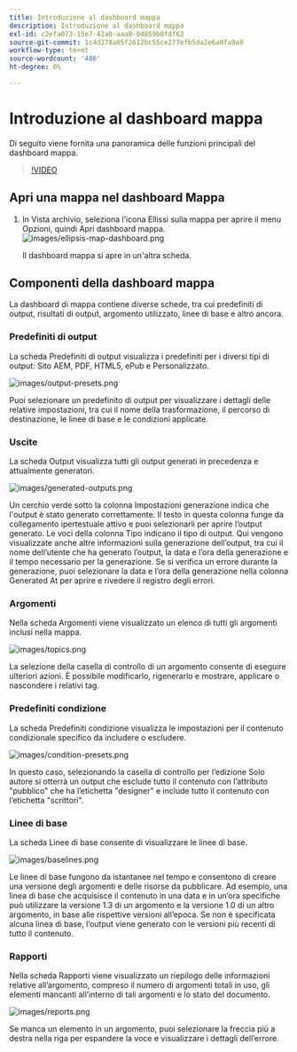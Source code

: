 ```yaml
---
title: Introduzione al dashboard mappa
description: Introduzione al dashboard mappa
exl-id: c2efa073-15e7-42a0-aaa8-04859b0fdf62
source-git-commit: 1c4d278a05f2612bc55ce277efb5da2e6a0fa9a9
workflow-type: tm+mt
source-wordcount: '486'
ht-degree: 0%

---
```


# Introduzione al dashboard mappa

Di seguito viene fornita una panoramica delle funzioni principali del dashboard mappa.

>[!VIDEO](https://video.tv.adobe.com/v/339040?quality=12&learn=on)

## Apri una mappa nel dashboard Mappa

1. In Vista archivio, seleziona l’icona Ellissi sulla mappa per aprire il menu Opzioni, quindi Apri dashboard mappa.
   ![images/ellipsis-map-dashboard.png](images/ellipsis-map-dashboard.png)

   Il dashboard mappa si apre in un&#39;altra scheda.

## Componenti della dashboard mappa

La dashboard di mappa contiene diverse schede, tra cui predefiniti di output, risultati di output, argomento utilizzato, linee di base e altro ancora.

### Predefiniti di output

La scheda Predefiniti di output visualizza i predefiniti per i diversi tipi di output: Sito AEM, PDF, HTML5, ePub e Personalizzato.

![images/output-presets.png](images/output-presets.png)

Puoi selezionare un predefinito di output per visualizzare i dettagli delle relative impostazioni, tra cui il nome della trasformazione, il percorso di destinazione, le linee di base e le condizioni applicate.

### Uscite

La scheda Output visualizza tutti gli output generati in precedenza e attualmente generatori.

![images/generated-outputs.png](images/generated-outputs.png)

Un cerchio verde sotto la colonna Impostazioni generazione indica che l&#39;output è stato generato correttamente. Il testo in questa colonna funge da collegamento ipertestuale attivo e puoi selezionarli per aprire l’output generato. Le voci della colonna Tipo indicano il tipo di output.
Qui vengono visualizzate anche altre informazioni sulla generazione dell’output, tra cui il nome dell’utente che ha generato l’output, la data e l’ora della generazione e il tempo necessario per la generazione. Se si verifica un errore durante la generazione, puoi selezionare la data e l’ora della generazione nella colonna Generated At per aprire e rivedere il registro degli errori.

### Argomenti

Nella scheda Argomenti viene visualizzato un elenco di tutti gli argomenti inclusi nella mappa.

![images/topics.png](images/topics.png)

La selezione della casella di controllo di un argomento consente di eseguire ulteriori azioni. È possibile modificarlo, rigenerarlo e mostrare, applicare o nascondere i relativi tag.

### Predefiniti condizione

La scheda Predefiniti condizione visualizza le impostazioni per il contenuto condizionale specifico da includere o escludere.

![images/condition-presets.png](images/condition-presets.png)

In questo caso, selezionando la casella di controllo per l’edizione Solo autore si otterrà un output che esclude tutto il contenuto con l’attributo &quot;pubblico&quot; che ha l’etichetta &quot;designer&quot; e include tutto il contenuto con l’etichetta &quot;scrittori&quot;.

### Linee di base

La scheda Linee di base consente di visualizzare le linee di base.

![images/baselines.png](images/baselines.png)

Le linee di base fungono da istantanee nel tempo e consentono di creare una versione degli argomenti e delle risorse da pubblicare. Ad esempio, una linea di base che acquisisce il contenuto in una data e in un’ora specifiche può utilizzare la versione 1.3 di un argomento e la versione 1.0 di un altro argomento, in base alle rispettive versioni all’epoca.
Se non è specificata alcuna linea di base, l’output viene generato con le versioni più recenti di tutto il contenuto.

### Rapporti

Nella scheda Rapporti viene visualizzato un riepilogo delle informazioni relative all’argomento, compreso il numero di argomenti totali in uso, gli elementi mancanti all’interno di tali argomenti e lo stato del documento.

![images/reports.png](images/reports.png)

Se manca un elemento in un argomento, puoi selezionare la freccia più a destra nella riga per espandere la voce e visualizzare i dettagli dell’errore.
